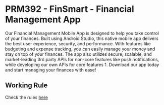 # PRM392 - FinSmart - Financial Management App

Our Financial Management Mobile App is designed to help you take control of your finances. Built using Android Studio, this native mobile app delivers the best user experience, security, and performance. With features like budgeting and expense tracking, you can easily manage your money and stay on top of your finances. The app also utilizes secure, scalable, and market-leading 3rd party APIs for non-core features like push notifications, while developing our own APIs for core features 1. Download our app today and start managing your finances with ease!

## Working Rule
Check the rules [here](https://tinyurl.com/prm392-fin)
